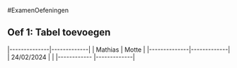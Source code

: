 #ExamenOefeningen

## Oef 1: Tabel toevoegen

|--------------|-------------|
|   Mathias    |   Motte     |
|--------------|-------------|
|  24/02/2024  |             |
|------------  |-------------|